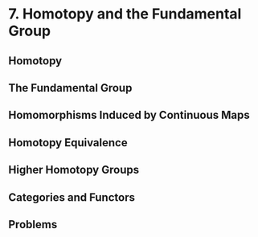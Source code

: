 # 7. Homotopy and the Fundamental Group
## Homotopy
## The Fundamental Group
## Homomorphisms Induced by Continuous Maps
## Homotopy Equivalence
## Higher Homotopy Groups
## Categories and Functors
## Problems
